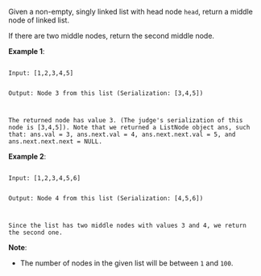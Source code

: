Given a non-empty, singly linked list with head node `head`, return a middle node of linked list.

If there are two middle nodes, return the second middle node.

**Example 1**:

<code>
Input: [1,2,3,4,5]

Output: Node 3 from this list (Serialization: [3,4,5])

The returned node has value 3.  (The judge's serialization of this node is [3,4,5]). Note that we returned a ListNode object ans, such that: ans.val = 3, ans.next.val = 4, ans.next.next.val = 5, and ans.next.next.next = NULL.
</code>

**Example 2**:

<code>
Input: [1,2,3,4,5,6]

Output: Node 4 from this list (Serialization: [4,5,6])

Since the list has two middle nodes with values 3 and 4, we return the second one.
</code>

**Note**:

- The number of nodes in the given list will be between `1` and `100`.